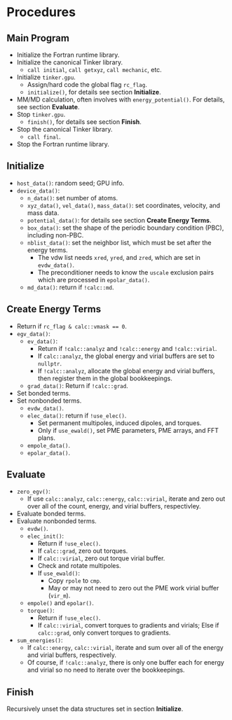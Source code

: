 # Procedures


## Main Program
   - Initialize the Fortran runtime library.
   - Initialize the canonical Tinker library.
      - `call initial`, `call getxyz`, `call mechanic`, etc.
   - Initialize `tinker.gpu`.
      - Assign/hard code the global flag `rc_flag`.
      - `initialize()`, for details see section **Initialize**.
   - MM/MD calculation, often involves with `energy_potential()`.
     For details, see section **Evaluate**.
   - Stop `tinker.gpu`.
      - `finish()`, for details see section **Finish**.
   - Stop the canonical Tinker library.
      - `call final`.
   - Stop the Fortran runtime library.


## Initialize
   - `host_data()`: random seed; GPU info.
   - `device_data()`:
      - `n_data()`: set number of atoms.
      - `xyz_data()`, `vel_data()`, `mass_data()`: set coordinates,
         velocity, and mass data.
      - `potential_data()`: for details see section **Create Energy Terms**.
      - `box_data()`: set the shape of the periodic boundary condition (PBC),
         including non-PBC.
      - `nblist_data()`: set the neighbor list, which must be set after
         the energy terms.
         - The vdw list needs `xred`, `yred`, and `zred`, which are set
           in `evdw_data()`.
         - The preconditioner needs to know the `uscale` exclusion pairs
           which are processed in `epolar_data()`.
      - `md_data()`: return if `!calc::md`.


## Create Energy Terms
   - Return if `rc_flag & calc::vmask == 0`.
   - `egv_data()`:
      - `ev_data()`:
         - Return if `!calc::analyz` and `!calc::energy` and `!calc::virial`.
         - If `calc::analyz`, the global energy and virial buffers are set to
           `nullptr`.
         - If `!calc::analyz`, allocate the global energy and virial buffers,
           then register them in the global bookkeepings.
      - `grad_data()`: Return if `!calc::grad`.
   - Set bonded terms.
   - Set nonbonded terms.
      - `evdw_data()`.
      - `elec_data()`: return if `!use_elec()`.
         - Set permanent multipoles, induced dipoles, and torques.
         - Only if `use_ewald()`, set PME parameters, PME arrays,
           and FFT plans.
      - `empole_data()`.
      - `epolar_data()`.


## Evaluate
   - `zero_egv()`:
      - If use `calc::analyz`, `calc::energy`, `calc::virial`, iterate and
        zero out over all of the count, energy, and virial buffers,
        respectivley.
   - Evaluate bonded terms.
   - Evaluate nonbonded terms.
      - `evdw()`.
      - `elec_init()`:
         - Return if `!use_elec()`.
         - If `calc::grad`, zero out torques.
         - If `calc::virial`, zero out torque virial buffer.
         - Check and rotate multipoles.
         - If `use_ewald()`:
            - Copy `rpole` to `cmp`.
            - May or may not need to zero out the PME work virial buffer
              (`vir_m`).
      - `empole()` and `epolar()`.
      - `torque()`:
         - Return if `!use_elec()`.
         - If `calc::virial`, convert torques to gradients and virials;
           Else if `calc::grad`, only convert torques to gradients.
   - `sum_energies()`:
      - If `calc::energy`, `calc::virial`, iterate and sum over all of the
        energy and virial buffers, respectively.
      - Of course, if `!calc::analyz`, there is only one buffer each for
        energy and virial so no need to iterate over the bookkeepings.


## Finish
Recursively unset the data structures set in section **Initialize**.
